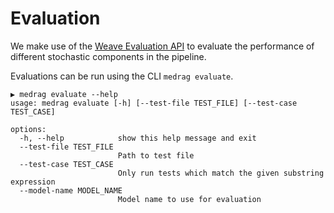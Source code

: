# Evaluation

We make use of the [Weave Evaluation API](https://weave-docs.wandb.ai/guides/core-types/evaluations) to evaluate the performance of different stochastic components in the pipeline.

Evaluations can be run using the CLI `medrag evaluate`.

```
▶ medrag evaluate --help
usage: medrag evaluate [-h] [--test-file TEST_FILE] [--test-case TEST_CASE]

options:
  -h, --help            show this help message and exit
  --test-file TEST_FILE
                        Path to test file
  --test-case TEST_CASE
                        Only run tests which match the given substring expression
  --model-name MODEL_NAME
                        Model name to use for evaluation
```